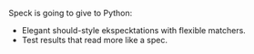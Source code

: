 Speck is going to give to Python:

* Elegant should-style ekspecktations with flexible matchers.
* Test results that read more like a spec.

